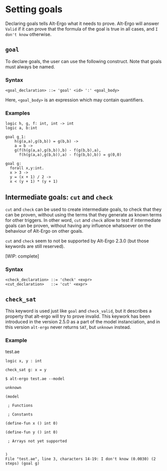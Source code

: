 
# Setting goals

Declaring goals tells Alt-Ergo what it needs to prove.
Alt-Ergo will answer `Valid` if it can prove that the formula of the goal is true in all cases, and `I don't know` otherwise.

## `goal`

To declare goals, the user can use the following construct.
Note that goals must always be named.

### Syntax
```
<goal_declaration> ::= 'goal' <id> ':' <goal_body>
```
Here, `<goal_body>` is an expression which may contain quantifiers.

### Examples
```
logic h, g, f: int, int -> int
logic a, b:int

goal g_1:
    h(g(a,a),g(b,b)) = g(b,b) ->
    a = b ->
    g(f(h(g(a,a),g(b,b)),b) - f(g(b,b),a),
      f(h(g(a,a),g(b,b)),a) - f(g(b,b),b)) = g(0,0)
```

```
goal g:
  forall x,y:int.
  x > 3 ->
  y = (x + 1) / 2 ->
  x < (y + 1) * (y + 1)
```

## Intermediate goals: `cut` and `check`

`cut` and `check` can be used to create intermediate goals, to check that they can be proven, without using the terms that they generate as known terms for other triggers.
In other word, `cut` and `check` allow to test if intermediate goals can be proven, without having any influence whatsoever on the behaviour of Alt-Ergo on other goals.

`cut` and `check` seem to not be supported by Alt-Ergo 2.3.0 (but those keywords are still reserved).

[WIP: complete]

### Syntax
```
<check_declaration> ::= 'check' <expr>
<cut_declaration>   ::= 'cut' <expr>
```

## `check_sat`

This keyword is used just like `goal` and `check_valid`, but it describes a property that alt-ergo will
try to prove invalid. This keywork has been introduced in the version 2.5.0 as a part of the model
instanciation, and in this version `alt-ergo` never returns `SAT`, but `unknown` instead.

### Example

test.ae
```
logic x, y : int

check_sat g: x = y
```

```console
$ alt-ergo test.ae --model
```

```
unknown

(model

 ; Functions

 ; Constants

(define-fun x () int 0)

(define-fun y () int 0)

 ; Arrays not yet supported


)
File "test.ae", line 3, characters 14-19: I don't know (0.0030) (2 steps) (goal g)

```
